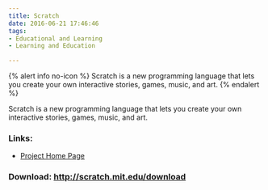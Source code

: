 ```yaml
---
title: Scratch
date: 2016-06-21 17:46:46
tags: 
- Educational and Learning
- Learning and Education

---
```


{% alert info no-icon %}
Scratch is a new programming language that lets you create your own interactive stories, games, music, and art.
{% endalert %}

<!-- more -->

Scratch is a new programming language that lets you create your own interactive stories, games, music, and art.

### Links:
- <a href="http://scratch.mit.edu/">Project Home Page</a>

### Download: http://scratch.mit.edu/download 